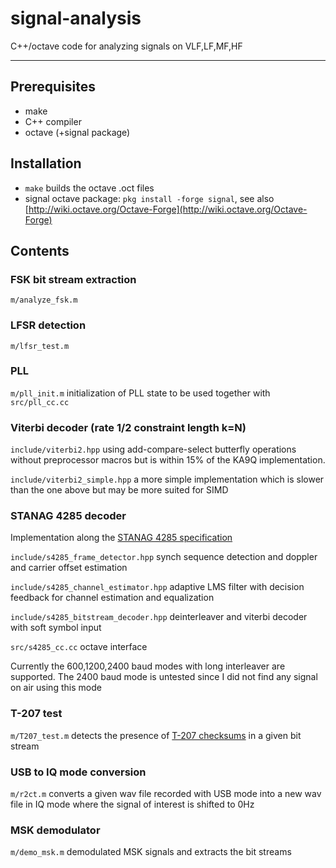 # signal-analysis
C++/octave code for analyzing signals on VLF,LF,MF,HF

----

## Prerequisites
* make
* C++ compiler
* octave (+signal package)

## Installation
* `make` builds the octave .oct files
* signal octave package: `pkg install -forge signal`, see also [http://wiki.octave.org/Octave-Forge](http://wiki.octave.org/Octave-Forge)

## Contents
### FSK bit stream extraction
`m/analyze_fsk.m`

### LFSR detection
`m/lfsr_test.m`

### PLL
`m/pll_init.m` initialization of PLL state to be used together
with `src/pll_cc.cc`

### Viterbi decoder (rate 1/2 constraint length k=N)
`include/viterbi2.hpp` using add-compare-select butterfly operations
without preprocessor macros but is within 15% of the KA9Q
implementation.

`include/viterbi2_simple.hpp` a more simple implementation which is
slower than the one above but may be more suited for SIMD

### STANAG 4285 decoder
Implementation along the [STANAG 4285
specification](http://www.n2ckh.com/MARS_ALE_FORUM/s4285.PDF)

`include/s4285_frame_detector.hpp` synch sequence detection and
doppler and carrier offset estimation

`include/s4285_channel_estimator.hpp` adaptive LMS filter with
decision feedback for channel estimation and equalization

`include/s4285_bitstream_decoder.hpp` deinterleaver and viterbi
decoder with soft symbol input

`src/s4285_cc.cc` octave interface

Currently the 600,1200,2400 baud modes with long interleaver are
supported. The 2400 baud mode is untested since I did not find any
signal on air using this mode

### T-207 test
`m/T207_test.m` detects the presence of [T-207
checksums](http://i56578-swl.blogspot.com/search/label/T-207) in a
given bit stream

### USB to IQ mode conversion
`m/r2ct.m` converts a given wav file recorded with USB mode into a new
wav file in IQ mode where the signal of interest is shifted to 0Hz

### MSK demodulator
`m/demo_msk.m` demodulated MSK signals and extracts the bit streams
